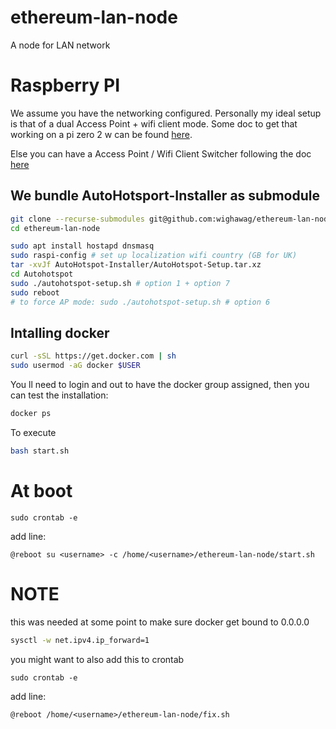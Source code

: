 # ethereum-lan-node
A node for LAN network


# Raspberry PI

We assume you have the networking configured. Personally my ideal setup is that of a dual Access Point + wifi client mode. Some doc to get that working on a pi zero 2 w can be found [here](docs/pi-zero-2w.md).

Else you can have a Access Point / Wifi Client Switcher following the doc [here](docs/ap-switch.md)

## We bundle AutoHotsport-Installer as submodule

```sh
git clone --recurse-submodules git@github.com:wighawag/ethereum-lan-node.git
cd ethereum-lan-node
```

```sh
sudo apt install hostapd dnsmasq
sudo raspi-config # set up localization wifi country (GB for UK)
tar -xvJf AutoHotspot-Installer/AutoHotspot-Setup.tar.xz
cd Autohotspot
sudo ./autohotspot-setup.sh # option 1 + option 7 
sudo reboot
# to force AP mode: sudo ./autohotspot-setup.sh # option 6
```

## Intalling docker

```bash
curl -sSL https://get.docker.com | sh
sudo usermod -aG docker $USER
```

You ll need to login and out to have the docker group assigned, then you can test the installation:

```bash
docker ps
```

To execute

```bash
bash start.sh
```

# At boot

```
sudo crontab -e
```

add line:

```
@reboot su <username> -c /home/<username>/ethereum-lan-node/start.sh
```

# NOTE

this was needed at some point to make sure docker get bound to 0.0.0.0

```bash
sysctl -w net.ipv4.ip_forward=1
```

you might want to also add this to crontab

```
sudo crontab -e
```

add line:

```
@reboot /home/<username>/ethereum-lan-node/fix.sh
```

